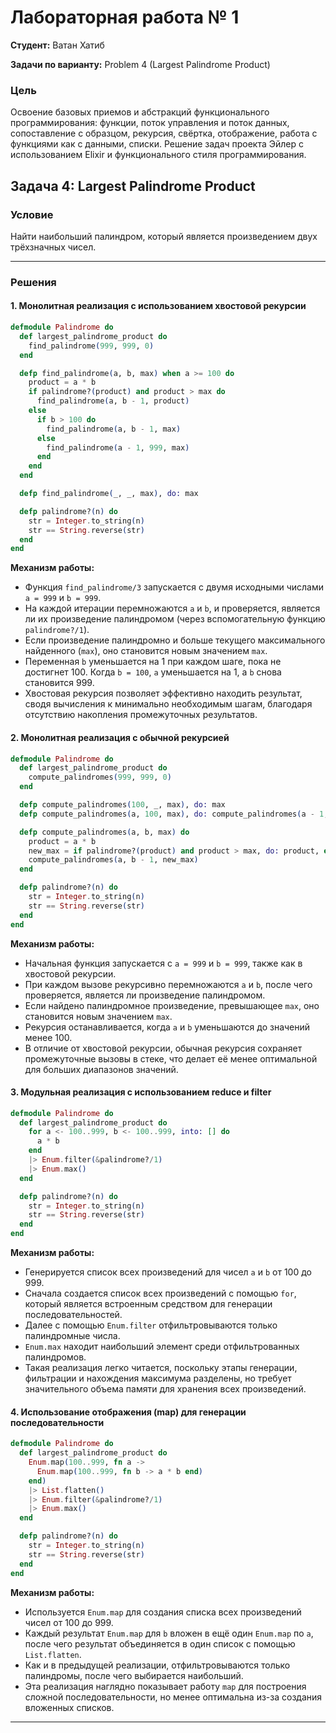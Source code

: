 
# Лабораторная работа № 1

**Студент:** Ватан Хатиб

**Задачи по варианту:** Problem 4 (Largest Palindrome Product)

### Цель

Освоение базовых приемов и абстракций функционального программирования: функции, поток управления и поток данных, сопоставление с образцом, рекурсия, свёртка, отображение, работа с функциями как с данными, списки. Решение задач проекта Эйлер с использованием Elixir и функционального стиля программирования.

## Задача 4: Largest Palindrome Product

### Условие

Найти наибольший палиндром, который является произведением двух трёхзначных чисел.

---

### Решения

#### 1. Монолитная реализация с использованием хвостовой рекурсии

```elixir
defmodule Palindrome do
  def largest_palindrome_product do
    find_palindrome(999, 999, 0)
  end

  defp find_palindrome(a, b, max) when a >= 100 do
    product = a * b
    if palindrome?(product) and product > max do
      find_palindrome(a, b - 1, product)
    else
      if b > 100 do
        find_palindrome(a, b - 1, max)
      else
        find_palindrome(a - 1, 999, max)
      end
    end
  end

  defp find_palindrome(_, _, max), do: max

  defp palindrome?(n) do
    str = Integer.to_string(n)
    str == String.reverse(str)
  end
end
```

**Механизм работы:**
- Функция `find_palindrome/3` запускается с двумя исходными числами `a = 999` и `b = 999`.
- На каждой итерации перемножаются `a` и `b`, и проверяется, является ли их произведение палиндромом (через вспомогательную функцию `palindrome?/1`).
- Если произведение палиндромно и больше текущего максимального найденного (`max`), оно становится новым значением `max`.
- Переменная `b` уменьшается на 1 при каждом шаге, пока не достигнет 100. Когда `b = 100`, `a` уменьшается на 1, а `b` снова становится 999.
- Хвостовая рекурсия позволяет эффективно находить результат, сводя вычисления к минимально необходимым шагам, благодаря отсутствию накопления промежуточных результатов.

#### 2. Монолитная реализация с обычной рекурсией

```elixir
defmodule Palindrome do
  def largest_palindrome_product do
    compute_palindromes(999, 999, 0)
  end

  defp compute_palindromes(100, _, max), do: max
  defp compute_palindromes(a, 100, max), do: compute_palindromes(a - 1, 999, max)

  defp compute_palindromes(a, b, max) do
    product = a * b
    new_max = if palindrome?(product) and product > max, do: product, else: max
    compute_palindromes(a, b - 1, new_max)
  end

  defp palindrome?(n) do
    str = Integer.to_string(n)
    str == String.reverse(str)
  end
end
```

**Механизм работы:**
- Начальная функция запускается с `a = 999` и `b = 999`, также как в хвостовой рекурсии.
- При каждом вызове рекурсивно перемножаются `a` и `b`, после чего проверяется, является ли произведение палиндромом.
- Если найдено палиндромное произведение, превышающее `max`, оно становится новым значением `max`.
- Рекурсия останавливается, когда `a` и `b` уменьшаются до значений менее 100.
- В отличие от хвостовой рекурсии, обычная рекурсия сохраняет промежуточные вызовы в стеке, что делает её менее оптимальной для больших диапазонов значений.

#### 3. Модульная реализация с использованием reduce и filter

```elixir
defmodule Palindrome do
  def largest_palindrome_product do
    for a <- 100..999, b <- 100..999, into: [] do
      a * b
    end
    |> Enum.filter(&palindrome?/1)
    |> Enum.max()
  end

  defp palindrome?(n) do
    str = Integer.to_string(n)
    str == String.reverse(str)
  end
end
```

**Механизм работы:**
- Генерируется список всех произведений для чисел `a` и `b` от 100 до 999.
- Сначала создается список всех произведений с помощью `for`, который является встроенным средством для генерации последовательностей.
- Далее с помощью `Enum.filter` отфильтровываются только палиндромные числа.
- `Enum.max` находит наибольший элемент среди отфильтрованных палиндромов.
- Такая реализация легко читается, поскольку этапы генерации, фильтрации и нахождения максимума разделены, но требует значительного объема памяти для хранения всех произведений.


#### 4. Использование отображения (map) для генерации последовательности

```elixir
defmodule Palindrome do
  def largest_palindrome_product do
    Enum.map(100..999, fn a ->
      Enum.map(100..999, fn b -> a * b end)
    end)
    |> List.flatten()
    |> Enum.filter(&palindrome?/1)
    |> Enum.max()
  end

  defp palindrome?(n) do
    str = Integer.to_string(n)
    str == String.reverse(str)
  end
end
```

**Механизм работы:**
- Используется `Enum.map` для создания списка всех произведений чисел от 100 до 999.
- Каждый результат `Enum.map` для `b` вложен в ещё один `Enum.map` по `a`, после чего результат объединяется в один список с помощью `List.flatten`.
- Как и в предыдущей реализации, отфильтровываются только палиндромы, после чего выбирается наибольший.
- Эта реализация наглядно показывает работу `map` для построения сложной последовательности, но менее оптимальна из-за создания вложенных списков.

---
